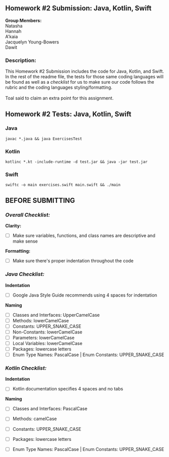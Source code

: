 ## Homework #2 Submission: Java, Kotlin, Swift
**Group Members:** <br>
Natasha <br>
Hannah <br>
A'kaia <br>
Jacquelyn Young-Bowers <br>
Dawit

### Description:
This Homework #2 Submission includes the code for Java, Kotlin, and Swift. In the rest of the readme file, the tests for those same coding languages will be found as well as a *checklist* for us to make sure our code follows the rubric and the coding languages styling/formatting. <br><br> Toal said to claim an extra point for this assignment. 

## Homework #2 Tests: Java, Kotlin, Swift
### Java

```
javac *.java && java ExercisesTest
```

### Kotlin

```
kotlinc *.kt -include-runtime -d test.jar && java -jar test.jar
```

### Swift

```
swiftc -o main exercises.swift main.swift && ./main
```


## BEFORE SUBMITTING
### *Overall Checklist:* <br>
**Clarity:**
- [ ] Make sure variables, functions, and class names are descriptive and make sense

**Formatting:**
- [ ] Make sure there's proper indentation throughout the code 

### *Java Checklist:* <br>
**Indentation**
- [ ] Google Java Style Guide recommends using 4 spaces for indentation<br>

**Naming**<br>
- [ ] Classes and Interfaces: UpperCamelCase
- [ ] Methods: lowerCamelCase
- [ ] Constants: UPPER_SNAKE_CASE
- [ ] Non-Constants: lowerCamelCase
- [ ] Parameters: lowerCamelCase
- [ ] Local Variables: lowerCamelCase
- [ ] Packages: lowercase letters
- [ ] Enum Type Names: PascalCase | Enum Constants: UPPER_SNAKE_CASE<br>

### *Kotlin Checklist:* <br>
**Indentation**<br>
- [ ] Kotlin documentation specifies 4 spaces and no tabs<br>

**Naming**<br>
- [ ] Classes and Interfaces: PascalCase
- [ ] Methods: camelCase
- [ ] Constants: UPPER_SNAKE_CASE
- [ ] Packages: lowercase letters
- [ ] Enum Type Names: PascalCase | Enum Constants: UPPER_SNAKE_CASE


